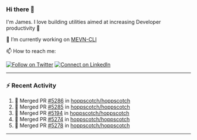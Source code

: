 ### Hi there 👋

I'm James. I love building utilities aimed at increasing Developer productivity :raised_hands: 

🔭 I’m currently working on [MEVN-CLI](https://github.com/madlabsinc/mevn-cli)

📫 How to reach me:

[![Follow on Twitter](https://img.shields.io/badge/--twitter?label=Twitter&logo=Twitter&style=social)](https://twitter.com/james_madhacks) [![Connect on LinkedIn](https://img.shields.io/badge/--linkedin?label=LinkedIn&logo=LinkedIn&style=social)](https://www.linkedin.com/in/jamesgeorge007)

---

### :zap: Recent Activity

<!--START_SECTION:activity-->
1. 🎉 Merged PR [#5286](https://github.com/hoppscotch/hoppscotch/pull/5286) in [hoppscotch/hoppscotch](https://github.com/hoppscotch/hoppscotch)
2. 🎉 Merged PR [#5285](https://github.com/hoppscotch/hoppscotch/pull/5285) in [hoppscotch/hoppscotch](https://github.com/hoppscotch/hoppscotch)
3. 🎉 Merged PR [#5194](https://github.com/hoppscotch/hoppscotch/pull/5194) in [hoppscotch/hoppscotch](https://github.com/hoppscotch/hoppscotch)
4. 🎉 Merged PR [#5274](https://github.com/hoppscotch/hoppscotch/pull/5274) in [hoppscotch/hoppscotch](https://github.com/hoppscotch/hoppscotch)
5. 🎉 Merged PR [#5278](https://github.com/hoppscotch/hoppscotch/pull/5278) in [hoppscotch/hoppscotch](https://github.com/hoppscotch/hoppscotch)
<!--END_SECTION:activity-->

---

<!--
**jamesgeorge007/jamesgeorge007** is a ✨ _special_ ✨ repository because its `README.md` (this file) appears on your GitHub profile.

Here are some ideas to get you started:

- 🌱 I’m currently learning ...
- 👯 I’m looking to collaborate on ...
- 🤔 I’m looking for help with ...
- 💬 Ask me about ...
- 😄 Pronouns: ...
- ⚡ Fun fact: ...
-->
